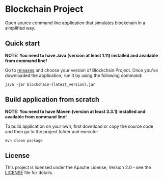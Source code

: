 # Blockchain Project
Open source command line application that simulates blockchain in a simplified way.

## Quick start
**NOTE: You need to have Java (version at least 1.11) installed and available from command line!**

Go to [releases](https://github.com/dominieq/blockchain-project/releases) and choose your version of Blockchain Project.
Once you've downloaded the application, run it by using the following command:
````
java -jar blockchain-{latest_version}.jar
````

## Build application from scratch
**NOTE: You need to have Maven (version at least 3.3.1) installed and available from command line!**

To build application on your own, first download or copy
the source code and then go to the project folder and execute:
````
mvn clean package
````

## License
This project is licensed under the Apache License, Version 2.0 -
see the [LICENSE](https://github.com/dominieq/blockchain-project/blob/master/LICENSE) file for details.
